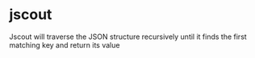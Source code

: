 # jscout
 Jscout will traverse the JSON structure recursively until it finds the first matching key and return its value
